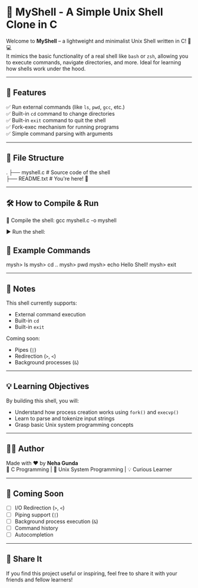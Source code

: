 # 🐚 MyShell - A Simple Unix Shell Clone in C

Welcome to **MyShell** – a lightweight and minimalist Unix Shell written in C! 🧠💻  
It mimics the basic functionality of a real shell like `bash` or `zsh`, allowing you to execute commands, navigate directories, and more. Ideal for learning how shells work under the hood.

---

## 🚀 Features

✅ Run external commands (like `ls`, `pwd`, `gcc`, etc.)  
✅ Built-in `cd` command to change directories  
✅ Built-in `exit` command to quit the shell  
✅ Fork-exec mechanism for running programs  
✅ Simple command parsing with arguments  

---

## 📂 File Structure

.
├── myshell.c      # Source code of the shell  
├── README.txt     # You're here! 📝

---

## 🛠️ How to Compile & Run

🔧 Compile the shell:
gcc myshell.c -o myshell


▶️ Run the shell:

## 🧪 Example Commands
mysh> ls mysh> cd .. mysh> pwd mysh> echo Hello Shell! mysh> exit




---

## 📌 Notes

This shell currently supports:
- External command execution
- Built-in `cd`
- Built-in `exit`

Coming soon:
- Pipes (`|`)
- Redirection (`>`, `<`)
- Background processes (`&`)

---

## 💡 Learning Objectives

By building this shell, you will:
- Understand how process creation works using `fork()` and `execvp()`
- Learn to parse and tokenize input strings
- Grasp basic Unix system programming concepts

---

## 👨‍💻 Author

Made with ❤️ by **Neha Gunda**  
🔧 C Programming | 🐧 Unix System Programming | 💡 Curious Learner

---

## 📢 Coming Soon

- [ ] I/O Redirection (`>`, `<`)  
- [ ] Piping support (`|`)  
- [ ] Background process execution (`&`)  
- [ ] Command history  
- [ ] Autocompletion  

---

## 🌟 Share It

If you find this project useful or inspiring, feel free to share it with your friends and fellow learners!
